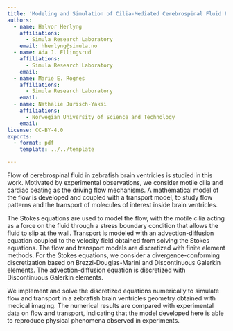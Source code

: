 ```yaml
---
title: 'Modeling and Simulation of Cilia-Mediated Cerebrospinal Fluid Flow in Brain Ventricles'
authors:
  - name: Halvor Herlyng
    affiliations:
      - Simula Research Laboratory
    email: hherlyng@simula.no
  - name: Ada J. Ellingsrud
    affiliations:
      - Simula Research Laboratory
    email:
  - name: Marie E. Rognes
    affiliations:
      - Simula Research Laboratory
    email:
  - name: Nathalie Jurisch-Yaksi
    affiliations:
      - Norwegian University of Science and Technology
    email:
license: CC-BY-4.0
exports:
  - format: pdf
    template: ../../template

---
```


Flow of cerebrospinal fluid in zebrafish brain ventricles is studied in this work. Motivated by experimental observations, we consider motile cilia and cardiac beating as the driving flow mechanisms. A mathematical model of the flow is developed and coupled with a transport model, to study flow patterns and the transport of molecules of interest inside brain ventricles.

The Stokes equations are used to model the flow, with the motile cilia acting as a force on the fluid through a stress boundary condition that allows the fluid to slip at the wall. Transport is modeled with an advection-diffusion equation coupled to the velocity field obtained from solving the Stokes equations. The flow and transport models are discretized with finite element methods. For the Stokes equations, we consider a divergence-conforming discretization based on Brezzi-Douglas-Marini and Discontinuous Galerkin elements. The advection-diffusion equation is discretized with Discontinuous Galerkin elements.

We implement and solve the discretized equations numerically to simulate flow and transport in a zebrafish brain ventricles geometry obtained with medical imaging. The numerical results are compared with experimental data on flow and transport, indicating that the model developed here is able to reproduce physical phenomena observed in experiments.
